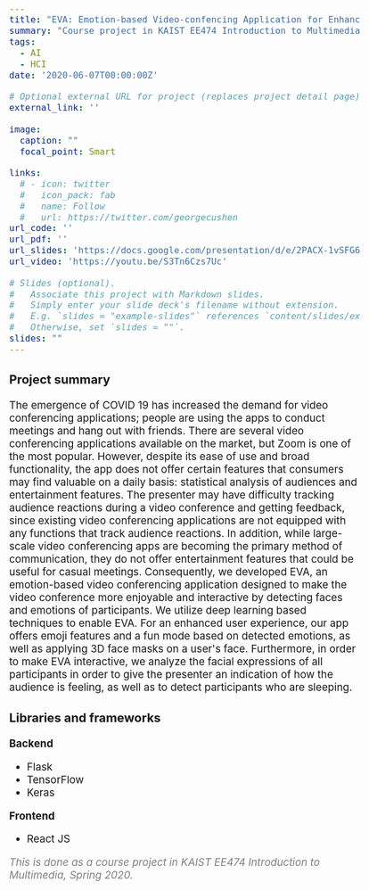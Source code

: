 ```yaml
---
title: "EVA: Emotion-based Video-confencing Application for Enhanced Interactions in Online Platforms"
summary: "Course project in KAIST EE474 Introduction to Multimedia, Spring 2020"
tags:
  - AI
  - HCI
date: '2020-06-07T00:00:00Z'

# Optional external URL for project (replaces project detail page).
external_link: ''

image:
  caption: ""
  focal_point: Smart

links:
  # - icon: twitter
  #   icon_pack: fab
  #   name: Follow
  #   url: https://twitter.com/georgecushen
url_code: ''
url_pdf: ''
url_slides: 'https://docs.google.com/presentation/d/e/2PACX-1vSFG6XvK4ByuNy8O7Rs5IR6TV8eeS12ec8l0hIehmWdP_aJzfa76CGbaCCIAcSz6g/pub?start=true&loop=false&delayms=3000'
url_video: 'https://youtu.be/S3Tn6Czs7Uc'

# Slides (optional).
#   Associate this project with Markdown slides.
#   Simply enter your slide deck's filename without extension.
#   E.g. `slides = "example-slides"` references `content/slides/example-slides.md`.
#   Otherwise, set `slides = ""`.
slides: ""
---
```


<style>
body{
  font-size: 14pt;
  margin-left: 12%;
  margin-right: 12%;
  /* margin-bottom: -100px; */
}

@media only screen and (max-width: 768px) {
 body {
  font-size: 12pt;
  /* text-align:center; */
  margin-left: 0%;
  margin-right: 0%;
 }
}
</style>

### Project summary

The emergence of COVID 19 has increased the demand for video conferencing applications; people are using the apps to conduct meetings and hang out with friends. There are several video conferencing applications available on the market, but Zoom is one of the most popular. However, despite its ease of use and broad functionality, the app does not offer certain features that consumers may find valuable on a daily basis: statistical analysis of audiences and entertainment features. The presenter may have difficulty tracking audience reactions during a video conference and getting feedback, since existing video conferencing applications are not equipped with any functions that track audience reactions. In addition, while large-scale video conferencing apps are becoming the primary method of communication, they do not offer entertainment features that could be useful for casual meetings. Consequently, we developed EVA, an emotion-based video conferencing application designed to make the video conference more enjoyable and interactive by detecting faces and emotions of participants. We utilize deep learning based techniques to enable EVA. For an enhanced user experience, our app offers emoji features and a fun mode based on detected emotions, as well as applying 3D face masks on a user's face. Furthermore, in order to make EVA interactive, we analyze the facial expressions of all participants in order to give the presenter an indication of how the audience is feeling, as well as to detect participants who are sleeping.

### Libraries and frameworks

**Backend**
- Flask
- TensorFlow
- Keras

**Frontend**
- React JS

<span style="color: gray">
<i>This is done as a course project in KAIST EE474 Introduction to Multimedia, Spring 2020.</i></span>